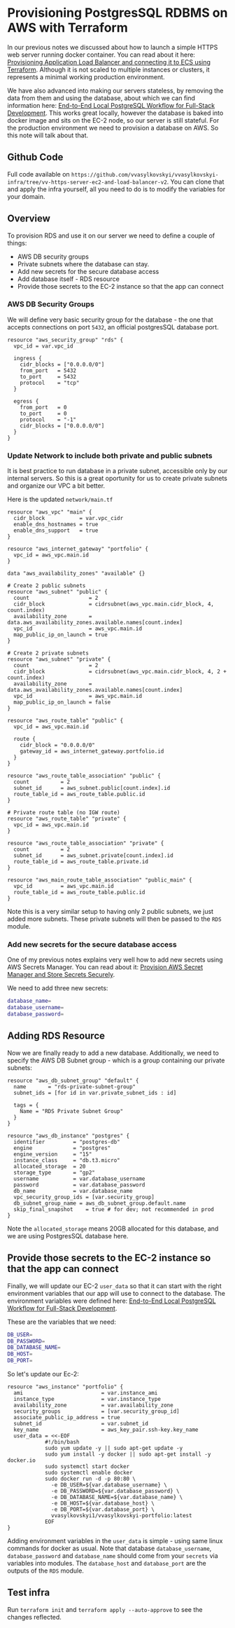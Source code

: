 # Provisioning PostgresSQL RDBMS on AWS with Terraform

In our previous notes we discussed about how to launch a simple HTTPS web server running docker container. You can read about it here: [Provisioning Application Load Balancer and connecting it to ECS using Terraform](https://www.vvasylkovskyi.com/posts/provisioning-alb-and-connecting-to-ecs). Although it is not scaled to multiple instances or clusters, it represents a minimal working production environment. 

We have also advanced into making our servers stateless, by removing the data from them and using the database, about which we can find information here: [End-to-End Local PostgreSQL Workflow for Full-Stack Development](https://www.vvasylkovskyi.com/posts/postgres-sql-local-database). This works great locally, however the database is baked into docker image and sits on the EC-2 node, so our server is still stateful. For the production environment we need to provision a database on AWS. So this note will talk about that. 

## Github Code

Full code available on `https://github.com/vvasylkovskyi/vvasylkovskyi-infra/tree/vv-https-server-ec2-and-load-balancer-v2`. You can clone that and apply the infra yourself, all you need to do is to modify the variables for your domain.

## Overview 

To provision RDS and use it on our server we need to define a couple of things: 

  - AWS DB security groups
  - Private subnets where the database can stay. 
  - Add new secrets for the secure database access
  - Add database itself - RDS resource
  - Provide those secrets to the EC-2 instance so that the app can connect

### AWS DB Security Groups

We will define very basic security group for the database - the one that accepts connections on port `5432`, an official postgresSQL database port. 

```hcl
resource "aws_security_group" "rds" {
  vpc_id = var.vpc_id

  ingress {
    cidr_blocks = ["0.0.0.0/0"]
    from_port   = 5432
    to_port     = 5432
    protocol    = "tcp"
  }
    
  egress {
    from_port   = 0
    to_port     = 0
    protocol    = "-1"
    cidr_blocks = ["0.0.0.0/0"]
  }
}
```

### Update Network to include both private and public subnets

It is best practice to run database in a private subnet, accessible only by our internal servers. So this is a great oportunity for us to create private subnets and organize our VPC a bit better. 

Here is the updated `network/main.tf`

```hcl
resource "aws_vpc" "main" {
  cidr_block           = var.vpc_cidr
  enable_dns_hostnames = true
  enable_dns_support   = true
}

resource "aws_internet_gateway" "portfolio" {
  vpc_id = aws_vpc.main.id
}

data "aws_availability_zones" "available" {}

# Create 2 public subnets
resource "aws_subnet" "public" {
  count                   = 2
  cidr_block              = cidrsubnet(aws_vpc.main.cidr_block, 4, count.index)
  availability_zone       = data.aws_availability_zones.available.names[count.index]
  vpc_id                  = aws_vpc.main.id
  map_public_ip_on_launch = true
}

# Create 2 private subnets
resource "aws_subnet" "private" {
  count                   = 2
  cidr_block              = cidrsubnet(aws_vpc.main.cidr_block, 4, 2 + count.index)
  availability_zone       = data.aws_availability_zones.available.names[count.index]
  vpc_id                  = aws_vpc.main.id
  map_public_ip_on_launch = false
}

resource "aws_route_table" "public" {
  vpc_id = aws_vpc.main.id

  route {
    cidr_block = "0.0.0.0/0"
    gateway_id = aws_internet_gateway.portfolio.id
  }
}

resource "aws_route_table_association" "public" {
  count          = 2
  subnet_id      = aws_subnet.public[count.index].id
  route_table_id = aws_route_table.public.id
}

# Private route table (no IGW route)
resource "aws_route_table" "private" {
  vpc_id = aws_vpc.main.id
}

resource "aws_route_table_association" "private" {
  count          = 2
  subnet_id      = aws_subnet.private[count.index].id
  route_table_id = aws_route_table.private.id
}

resource "aws_main_route_table_association" "public_main" {
  vpc_id         = aws_vpc.main.id
  route_table_id = aws_route_table.public.id
}
```

Note this is a very similar setup to having only 2 public subnets, we just added more subnets. These private subnets will then be passed to the `RDS` module.

### Add new secrets for the secure database access

One of my previous notes explains very well how to add new secrets using AWS Secrets Manager. You can read about it: [Provision AWS Secret Manager and Store Secrets Securely](https://www.vvasylkovskyi.com/posts/provisioning-aws-secret-manager-and-securing-secrets). 

We need to add three new secrets: 

```sh
database_name=
database_username=
database_password=
```

## Adding RDS Resource

Now we are finally ready to add a new database. Additionally, we need to specify the AWS DB Subnet group - which is a group containing our private subnets: 

```hcl
resource "aws_db_subnet_group" "default" {
  name       = "rds-private-subnet-group"
  subnet_ids = [for id in var.private_subnet_ids : id]

  tags = {
    Name = "RDS Private Subnet Group"
  }
}

resource "aws_db_instance" "postgres" {
  identifier         = "postgres-db"
  engine             = "postgres"
  engine_version     = "15"
  instance_class     = "db.t3.micro"
  allocated_storage  = 20
  storage_type       = "gp2"
  username           = var.database_username
  password           = var.database_password
  db_name            = var.database_name
  vpc_security_group_ids = [var.security_group]
  db_subnet_group_name = aws_db_subnet_group.default.name
  skip_final_snapshot    = true # for dev; not recommended in prod
}
```

Note the `allocated_storage` means 20GB allocated for this database, and we are using PostgresSQL database here. 

## Provide those secrets to the EC-2 instance so that the app can connect

Finally, we will update our EC-2 `user_data` so that it can start with the right environment variables that our app will use to connect to the database. The environment variables were defined here: [End-to-End Local PostgreSQL Workflow for Full-Stack Development](https://www.vvasylkovskyi.com/posts/postgres-sql-local-database). 

These are the variables that we need: 

```sh
DB_USER=
DB_PASSWORD=
DB_DATABASE_NAME=
DB_HOST=
DB_PORT=
```

So let's update our Ec-2: 

```hcl
resource "aws_instance" "portfolio" {
  ami                         = var.instance_ami
  instance_type               = var.instance_type
  availability_zone           = var.availability_zone
  security_groups             = [var.security_group_id]
  associate_public_ip_address = true
  subnet_id                   = var.subnet_id
  key_name                    = aws_key_pair.ssh-key.key_name
  user_data = <<-EOF
            #!/bin/bash
            sudo yum update -y || sudo apt-get update -y
            sudo yum install -y docker || sudo apt-get install -y docker.io
            sudo systemctl start docker
            sudo systemctl enable docker
            sudo docker run -d -p 80:80 \
              -e DB_USER=${var.database_username} \
              -e DB_PASSWORD=${var.database_password} \
              -e DB_DATABASE_NAME=${var.database_name} \
              -e DB_HOST=${var.database_host} \
              -e DB_PORT=${var.database_port} \
              vvasylkovskyi1/vvasylkovskyi-portfolio:latest
            EOF
}

```

Adding environment variables in the `user_data` is simple - using same linux commands for docker as usual. Note that database `database_username`, `database_password` and `database_name` should come from your `secrets` via variables into modules. The `database_host` and `database_port` are the outputs of the `RDS` module. 

## Test infra

Run `terraform init` and `terraform apply --auto-approve` to see the changes reflected.